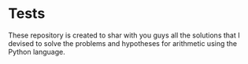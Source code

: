 # Tests
These repository is created to shar with you guys  all the solutions that I devised to solve the problems and hypotheses for arithmetic using the Python language.
